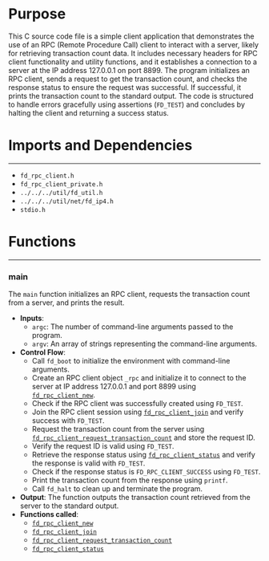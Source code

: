 # Purpose
This C source code file is a simple client application that demonstrates the use of an RPC (Remote Procedure Call) client to interact with a server, likely for retrieving transaction count data. It includes necessary headers for RPC client functionality and utility functions, and it establishes a connection to a server at the IP address 127.0.0.1 on port 8899. The program initializes an RPC client, sends a request to get the transaction count, and checks the response status to ensure the request was successful. If successful, it prints the transaction count to the standard output. The code is structured to handle errors gracefully using assertions (`FD_TEST`) and concludes by halting the client and returning a success status.
# Imports and Dependencies

---
- `fd_rpc_client.h`
- `fd_rpc_client_private.h`
- `../../../util/fd_util.h`
- `../../../util/net/fd_ip4.h`
- `stdio.h`


# Functions

---
### main<!-- {{#callable:main}} -->
The `main` function initializes an RPC client, requests the transaction count from a server, and prints the result.
- **Inputs**:
    - `argc`: The number of command-line arguments passed to the program.
    - `argv`: An array of strings representing the command-line arguments.
- **Control Flow**:
    - Call `fd_boot` to initialize the environment with command-line arguments.
    - Create an RPC client object `_rpc` and initialize it to connect to the server at IP address 127.0.0.1 and port 8899 using [`fd_rpc_client_new`](fd_rpc_client.c.driver.md#fd_rpc_client_new).
    - Check if the RPC client was successfully created using `FD_TEST`.
    - Join the RPC client session using [`fd_rpc_client_join`](fd_rpc_client.h.driver.md#fd_rpc_client_join) and verify success with `FD_TEST`.
    - Request the transaction count from the server using [`fd_rpc_client_request_transaction_count`](fd_rpc_client.c.driver.md#fd_rpc_client_request_transaction_count) and store the request ID.
    - Verify the request ID is valid using `FD_TEST`.
    - Retrieve the response status using [`fd_rpc_client_status`](fd_rpc_client.c.driver.md#fd_rpc_client_status) and verify the response is valid with `FD_TEST`.
    - Check if the response status is `FD_RPC_CLIENT_SUCCESS` using `FD_TEST`.
    - Print the transaction count from the response using `printf`.
    - Call `fd_halt` to clean up and terminate the program.
- **Output**: The function outputs the transaction count retrieved from the server to the standard output.
- **Functions called**:
    - [`fd_rpc_client_new`](fd_rpc_client.c.driver.md#fd_rpc_client_new)
    - [`fd_rpc_client_join`](fd_rpc_client.h.driver.md#fd_rpc_client_join)
    - [`fd_rpc_client_request_transaction_count`](fd_rpc_client.c.driver.md#fd_rpc_client_request_transaction_count)
    - [`fd_rpc_client_status`](fd_rpc_client.c.driver.md#fd_rpc_client_status)



